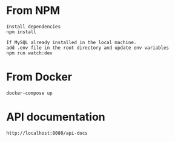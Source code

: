 # From NPM
```
Install dependencies
npm install

If MySQL already installed in the local machine.
add .env file in the root directory and update env variables 
npm run watch:dev
```

# From Docker
```
docker-compose up
```

# API documentation

```
http://localhost:8080/api-docs
```
